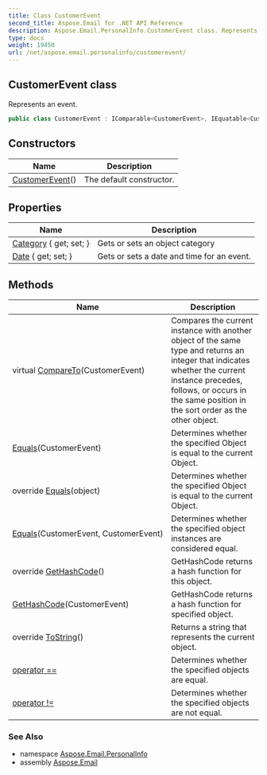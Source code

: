 ```yaml
---
title: Class CustomerEvent
second_title: Aspose.Email for .NET API Reference
description: Aspose.Email.PersonalInfo.CustomerEvent class. Represents an event
type: docs
weight: 19450
url: /net/aspose.email.personalinfo/customerevent/
---
```

## CustomerEvent class

Represents an event.

```csharp
public class CustomerEvent : IComparable<CustomerEvent>, IEquatable<CustomerEvent>
```

## Constructors

| Name | Description |
| --- | --- |
| [CustomerEvent](customerevent/)() | The default constructor. |

## Properties

| Name | Description |
| --- | --- |
| [Category](../../aspose.email.personalinfo/customerevent/category/) { get; set; } | Gets or sets an object category |
| [Date](../../aspose.email.personalinfo/customerevent/date/) { get; set; } | Gets or sets a date and time for an event. |

## Methods

| Name | Description |
| --- | --- |
| virtual [CompareTo](../../aspose.email.personalinfo/customerevent/compareto/)(CustomerEvent) | Compares the current instance with another object of the same type and returns an integer that indicates whether the current instance precedes, follows, or occurs in the same position in the sort order as the other object. |
| [Equals](../../aspose.email.personalinfo/customerevent/equals/#equals)(CustomerEvent) | Determines whether the specified Object is equal to the current Object. |
| override [Equals](../../aspose.email.personalinfo/customerevent/equals/#equals_2)(object) | Determines whether the specified Object is equal to the current Object. |
| [Equals](../../aspose.email.personalinfo/customerevent/equals/#equals_1)(CustomerEvent, CustomerEvent) | Determines whether the specified object instances are considered equal. |
| override [GetHashCode](../../aspose.email.personalinfo/customerevent/gethashcode/#gethashcode)() | GetHashCode returns a hash function for this object. |
| [GetHashCode](../../aspose.email.personalinfo/customerevent/gethashcode/#gethashcode_1)(CustomerEvent) | GetHashCode returns a hash function for specified object. |
| override [ToString](../../aspose.email.personalinfo/customerevent/tostring/)() | Returns a string that represents the current object. |
| [operator ==](../../aspose.email.personalinfo/customerevent/op_equality/) | Determines whether the specified objects are equal. |
| [operator !=](../../aspose.email.personalinfo/customerevent/op_inequality/) | Determines whether the specified objects are not equal. |

### See Also

* namespace [Aspose.Email.PersonalInfo](../../aspose.email.personalinfo/)
* assembly [Aspose.Email](../../)


